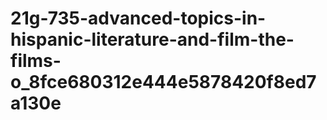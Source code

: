 # 21g-735-advanced-topics-in-hispanic-literature-and-film-the-films-o_8fce680312e444e5878420f8ed7a130e